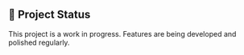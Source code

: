 ## 🚧 Project Status
This project is a work in progress. Features are being developed and polished regularly.
